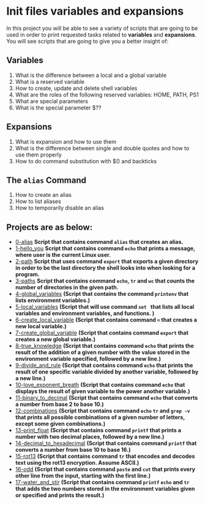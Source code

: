 # Init files variables and expansions
In this project you will be able to see a variety of scripts that are going to be used in order to print requested tasks related to **variables** and **expansions**.
You will see scripts that are going to give you a better insight of:
## Variables
1. What is the difference between a local and a global variable
2. What is a reserved variable
3. How to create, update and delete shell variables
4. What are the roles of the following reserved variables: HOME, PATH, PS1
5. What are special parameters
6. What is the special parameter $??

## Expansions
1. What is expansion and how to use them
2. What is the difference between single and double quotes and how to use them properly
3. How to do command substitution with $() and backticks

## The `alias` Command
1. How to create an alias
2. How to list aliases
3. How to temporarily disable an alias

## Projects are as below:

- [0-alias](https://github.com/eno007/shell/blob/main/init_files_variables_and_expansions/0-alias)
**Script that contains command `alias` that creates an alias.**
- [1-hello_you](https://github.com/eno007/shell/blob/main/init_files_variables_and_expansions/1-hello_you)
**Script that contains command `echo` that  prints a message, where user is the current Linux user.**
- [2-path](https://github.com/eno007/shell/blob/main/init_files_variables_and_expansions/2-path)
**Script that uses command `export` that exports a given directory in order to be the last directory the shell looks into when looking for a program.**
- [3-paths](https://github.com/eno007/shell/blob/main/init_files_variables_and_expansions/3-paths)
**Script that contains command `echo`, `tr` and `wc` that counts the number of directories in the given path.**
- [4-global_variables](https://github.com/eno007/shell/blob/main/init_files_variables_and_expansions/4-global_variables)
**(Script that contains the command `printenv` that lists environment variables.)**
- [5-local_variables](https://github.com/eno007/shell/blob/main/init_files_variables_and_expansions/5-local_variables)
**(Script that will use command `set ` that lists all local variables and environment variables, and functions. )**
- [6-create_local_variable](https://github.com/eno007/shell/blob/main/init_files_variables_and_expansions/6-create_local_variable)
**(Script that contains command `=` that creates a new local variable.)**
- [7-create_global_variable](https://github.com/eno007/shell/blob/main/init_files_variables_and_expansions/7-create_global_variable)
**(Script that contains command `export` that creates a new global variable.)**
- [8-true_knowledge](https://github.com/eno007/shell/blob/main/init_files_variables_and_expansions/8-true_knowledge)
**(Script that contains command `echo` that prints the result of the addition of a given number with the value stored in the environment variable specified, followed by a new line.)**
- [9-divide_and_rule](https://github.com/eno007/shell/blob/main/init_files_variables_and_expansions/9-divide_and_rule)
**(Script that contains command `echo` that prints the result of one specific variable divided by another variable, followed by a new line.)**
- [10-love_exponent_breath](https://github.com/eno007/shell/blob/main/init_files_variables_and_expansions/10-love_exponent_breath)
**(Script that contains command `echo` that displays the result of given variable to the power another variable.)**
- [11-binary_to_decimal](htthttps://github.com/eno007/shell/blob/main/init_files_variables_and_expansions/11-binary_to_decimal)
**(Script that contains command `echo` that converts a number from base 2 to base 10.)**
- [12-combinations](https://github.com/eno007/shell/blob/main/init_files_variables_and_expansions/12-combinations)
**(Script that contains command `echo` `tr` and `grep -v` that prints all possible combinations of a given number of letters, except some given combinations.)**
- [13-print_float](https://github.com/eno007/shell/blob/main/init_files_variables_and_expansions/13-print_float)
**(Script that contains command `printf` that prints a number with two decimal places, followed by a new line.)**
- [14-decimal_to_hexadecimal](https://github.com/eno007/shell/blob/main/init_files_variables_and_expansions/14-decimal_to_hexadecimal)
**(Script that contains command `printf` that converts a number from base 10 to base 16.)**
- [15-rot13](https://github.com/eno007/shell/blob/main/init_files_variables_and_expansions/15-rot13)
**(Script that contains command `tr` that encodes and decodes text using the rot13 encryption. Assume ASCII.)**
- [16-odd](https://github.com/eno007/shell/blob/main/init_files_variables_and_expansions/16-odd)
**(Script that contains command `paste` and `cut` that prints every other line from the input, starting with the first line.)**
- [17-water_and_stir](https://github.com/eno007/shell/blob/main/init_files_variables_and_expansions/17-water_and_stir)
**(Script that contains command `printf` `echo` and `tr` that adds the two numbers stored in the environment variables given or specified and prints the result.)**
